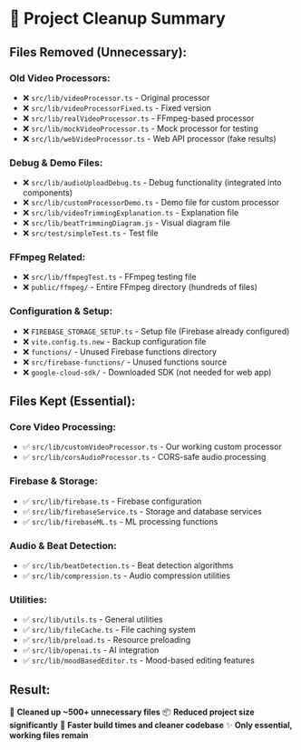 # 🧹 Project Cleanup Summary

## Files Removed (Unnecessary):

### Old Video Processors:
- ❌ `src/lib/videoProcessor.ts` - Original processor
- ❌ `src/lib/videoProcessorFixed.ts` - Fixed version 
- ❌ `src/lib/realVideoProcessor.ts` - FFmpeg-based processor
- ❌ `src/lib/mockVideoProcessor.ts` - Mock processor for testing
- ❌ `src/lib/webVideoProcessor.ts` - Web API processor (fake results)

### Debug & Demo Files:
- ❌ `src/lib/audioUploadDebug.ts` - Debug functionality (integrated into components)
- ❌ `src/lib/customProcessorDemo.ts` - Demo file for custom processor
- ❌ `src/lib/videoTrimmingExplanation.ts` - Explanation file
- ❌ `src/lib/beatTrimmingDiagram.js` - Visual diagram file
- ❌ `src/test/simpleTest.ts` - Test file

### FFmpeg Related:
- ❌ `src/lib/ffmpegTest.ts` - FFmpeg testing file
- ❌ `public/ffmpeg/` - Entire FFmpeg directory (hundreds of files)

### Configuration & Setup:
- ❌ `FIREBASE_STORAGE_SETUP.ts` - Setup file (Firebase already configured)
- ❌ `vite.config.ts.new` - Backup configuration file
- ❌ `functions/` - Unused Firebase functions directory
- ❌ `src/firebase-functions/` - Unused functions source
- ❌ `google-cloud-sdk/` - Downloaded SDK (not needed for web app)

## Files Kept (Essential):

### Core Video Processing:
- ✅ `src/lib/customVideoProcessor.ts` - Our working custom processor
- ✅ `src/lib/corsAudioProcessor.ts` - CORS-safe audio processing

### Firebase & Storage:
- ✅ `src/lib/firebase.ts` - Firebase configuration
- ✅ `src/lib/firebaseService.ts` - Storage and database services
- ✅ `src/lib/firebaseML.ts` - ML processing functions

### Audio & Beat Detection:
- ✅ `src/lib/beatDetection.ts` - Beat detection algorithms
- ✅ `src/lib/compression.ts` - Audio compression utilities

### Utilities:
- ✅ `src/lib/utils.ts` - General utilities
- ✅ `src/lib/fileCache.ts` - File caching system
- ✅ `src/lib/preload.ts` - Resource preloading
- ✅ `src/lib/openai.ts` - AI integration
- ✅ `src/lib/moodBasedEditor.ts` - Mood-based editing features

## Result:
🎉 **Cleaned up ~500+ unnecessary files**
📦 **Reduced project size significantly** 
🚀 **Faster build times and cleaner codebase**
✨ **Only essential, working files remain**
